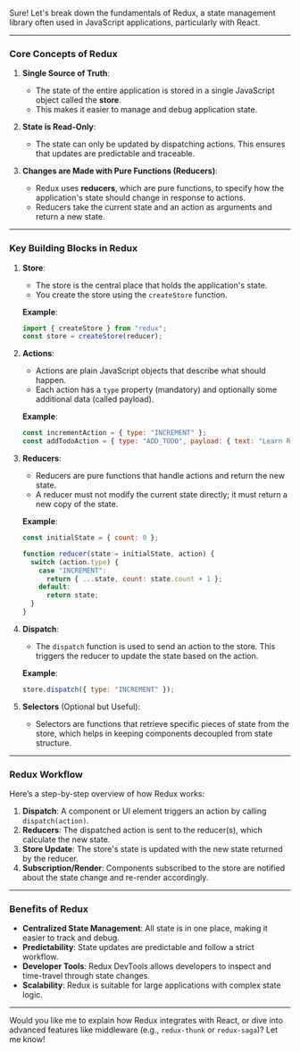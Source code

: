 Sure! Let's break down the fundamentals of Redux, a state management library often used in JavaScript applications, particularly with React.

---

### **Core Concepts of Redux**

1. **Single Source of Truth**:
   - The state of the entire application is stored in a single JavaScript object called the **store**.
   - This makes it easier to manage and debug application state.

2. **State is Read-Only**:
   - The state can only be updated by dispatching actions. This ensures that updates are predictable and traceable.

3. **Changes are Made with Pure Functions (Reducers)**:
   - Redux uses **reducers**, which are pure functions, to specify how the application's state should change in response to actions.
   - Reducers take the current state and an action as arguments and return a new state.

---

### **Key Building Blocks in Redux**

1. **Store**:
   - The store is the central place that holds the application's state.
   - You create the store using the `createStore` function.

   **Example**:
   ```javascript
   import { createStore } from "redux";
   const store = createStore(reducer);
   ```

2. **Actions**:
   - Actions are plain JavaScript objects that describe what should happen.
   - Each action has a `type` property (mandatory) and optionally some additional data (called payload).

   **Example**:
   ```javascript
   const incrementAction = { type: "INCREMENT" };
   const addTodoAction = { type: "ADD_TODO", payload: { text: "Learn Redux" } };
   ```

3. **Reducers**:
   - Reducers are pure functions that handle actions and return the new state.
   - A reducer must not modify the current state directly; it must return a new copy of the state.

   **Example**:
   ```javascript
   const initialState = { count: 0 };

   function reducer(state = initialState, action) {
     switch (action.type) {
       case "INCREMENT":
         return { ...state, count: state.count + 1 };
       default:
         return state;
     }
   }
   ```

4. **Dispatch**:
   - The `dispatch` function is used to send an action to the store. This triggers the reducer to update the state based on the action.

   **Example**:
   ```javascript
   store.dispatch({ type: "INCREMENT" });
   ```

5. **Selectors** (Optional but Useful):
   - Selectors are functions that retrieve specific pieces of state from the store, which helps in keeping components decoupled from state structure.

---

### **Redux Workflow**
Here’s a step-by-step overview of how Redux works:
1. **Dispatch**: A component or UI element triggers an action by calling `dispatch(action)`.
2. **Reducers**: The dispatched action is sent to the reducer(s), which calculate the new state.
3. **Store Update**: The store's state is updated with the new state returned by the reducer.
4. **Subscription/Render**: Components subscribed to the store are notified about the state change and re-render accordingly.

---

### **Benefits of Redux**
- **Centralized State Management**: All state is in one place, making it easier to track and debug.
- **Predictability**: State updates are predictable and follow a strict workflow.
- **Developer Tools**: Redux DevTools allows developers to inspect and time-travel through state changes.
- **Scalability**: Redux is suitable for large applications with complex state logic.

---

Would you like me to explain how Redux integrates with React, or dive into advanced features like middleware (e.g., `redux-thunk` or `redux-saga`)? Let me know!